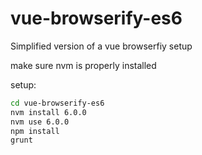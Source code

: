 # vue-browserify-es6
Simplified version of a vue browserfiy setup

make sure nvm is properly installed

setup:

```bash
cd vue-browserify-es6
nvm install 6.0.0
nvm use 6.0.0
npm install
grunt
```
